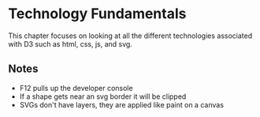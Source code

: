 # Technology Fundamentals
This chapter focuses on looking at all the different technologies associated with D3 such as html, css, js, and svg.

## Notes
- F12 pulls up the developer console
- If a shape gets near an svg border it will be clipped
- SVGs don't have layers, they are applied like paint on a canvas
